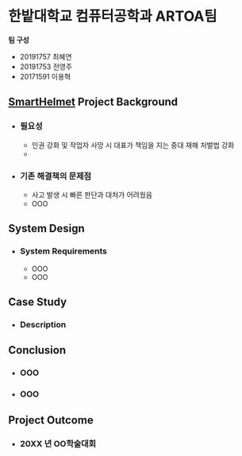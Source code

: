 # 한밭대학교 컴퓨터공학과 ARTOA팀

**팀 구성**
- 20191757 최혜연 
- 20191753 전영주
- 20171591 이용혁

## <u>SmartHelmet</u> Project Background
- ### 필요성
  - 인권 강화 및 작업자 사망 시 대표가 책임을 지는 중대 재해 처벌법 강화
  - 
- ### 기존 해결책의 문제점
  - 사고 발생 시 빠른 판단과 대처가 어려웠음
  - OOO
  
## System Design
  - ### System Requirements
    - OOO
    - OOO
    
## Case Study
  - ### Description
  
  
## Conclusion
  - ### OOO
  - ### OOO
  
## Project Outcome
- ### 20XX 년 OO학술대회 
